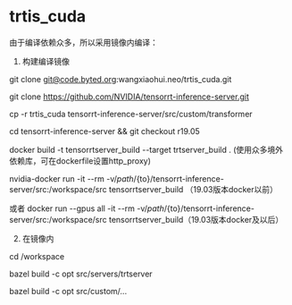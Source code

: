 # trtis_cuda

由于编译依赖众多，所以采用镜像内编译：

1. 构建编译镜像

git clone git@code.byted.org:wangxiaohui.neo/trtis_cuda.git

git clone https://github.com/NVIDIA/tensorrt-inference-server.git

cp -r trtis_cuda tensorrt-inference-server/src/custom/transformer 

cd tensorrt-inference-server && git checkout r19.05

docker build -t tensorrtserver_build --target trtserver_build . (使用众多境外依赖库，可在dockerfile设置http_proxy)

nvidia-docker run -it --rm -v/${path}/${to}/tensorrt-inference-server/src:/workspace/src tensorrtserver_build （19.03版本docker以前）

或者 docker run --gpus all -it --rm -v/${path}/${to}/tensorrt-inference-server/src:/workspace/src tensorrtserver_build（19.03版本docker及以后）

2. 在镜像内

cd /workspace

bazel build -c opt src/servers/trtserver

bazel build -c opt src/custom/...
